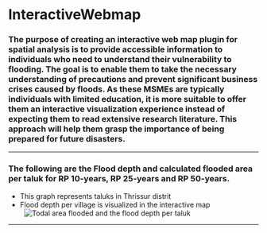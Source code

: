 # InteractiveWebmap
### The purpose of creating an interactive web map plugin for spatial analysis is to provide accessible information to individuals who need to understand their vulnerability to flooding. The goal is to enable them to take the necessary understanding of precautions and prevent significant business crises caused by floods. As these MSMEs are typically individuals with limited education, it is more suitable to offer them an interactive visualization experience instead of expecting them to read extensive research literature. This approach will help them grasp the importance of being prepared for future disasters.
---
### The following are the Flood depth and calculated flooded area per taluk for RP 10-years, RP 25-years and RP 50-years.

- This graph represents taluks in Thrissur distrit
- Flood depth per village is visualized in the interactive map  
&nbsp;
![Todal area flooded and the flood depth per taluk](.Data/CIMA_RP_graphs.png)
---
